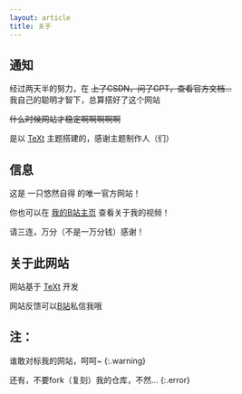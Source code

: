 ```yaml
---
layout: article
title: 关于
---
```


## 通知
经过两天半的努力，在 ~~上了CSDN，问了GPT，查看官方文档...~~ <br>我自己的聪明才智下，总算搭好了这个网站

~~什么时候网站才稳定啊啊啊啊啊~~



是以 [TeXt](https://kitian616.github.io/jekyll-TeXt-theme/) 主题搭建的，感谢主题制作人（们）

## 信息

这是 一只悠然自得 的唯一官方网站！



你也可以在 [我的B站主页](https://space.bilibili.com/3493140812008017) 查看关于我的视频！

请三连，万分（不是一万分钱）感谢！

## 关于此网站

网站基于 [TeXt](https://kitian616.github.io/jekyll-TeXt-theme/) 开发

网站反馈可以[B站](bilibili.com)私信我哦

## 注：

谁敢对标我的网站，呵呵~ 
{:.warning}

还有，不要fork（复刻）我的仓库，不然...
{:.error}
